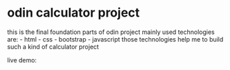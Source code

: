 # odin calculator project

this is the final foundation parts of odin project 
mainly used technologies are:
                - html
                - css
                - bootstrap
                - javascript
those technologies help me to build such a kind of calculator project

live demo: 
